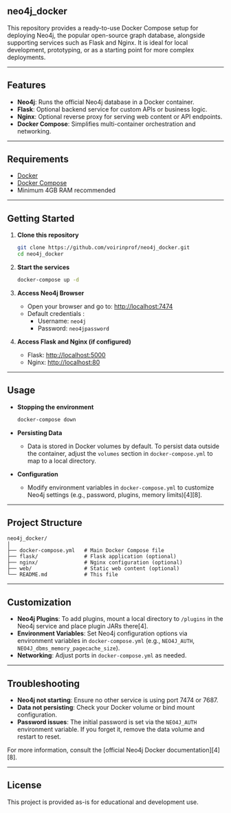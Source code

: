 ## neo4j_docker

This repository provides a ready-to-use Docker Compose setup for deploying Neo4j, the popular open-source graph database, alongside supporting services such as Flask and Nginx. It is ideal for local development, prototyping, or as a starting point for more complex deployments.

---

## Features

- **Neo4j**: Runs the official Neo4j database in a Docker container.
- **Flask**: Optional backend service for custom APIs or business logic.
- **Nginx**: Optional reverse proxy for serving web content or API endpoints.
- **Docker Compose**: Simplifies multi-container orchestration and networking.

---

## Requirements

- [Docker](https://www.docker.com/get-started)
- [Docker Compose](https://docs.docker.com/compose/)
- Minimum 4GB RAM recommended

---

## Getting Started

1. **Clone this repository**
   ```bash
   git clone https://github.com/voirinprof/neo4j_docker.git
   cd neo4j_docker
   ```

2. **Start the services**
   ```bash
   docker-compose up -d
   ```

3. **Access Neo4j Browser**
   - Open your browser and go to: [http://localhost:7474](http://localhost:7474)
   - Default credentials :  
     - Username: `neo4j`  
     - Password: `neo4jpassword`

4. **Access Flask and Nginx (if configured)**
   - Flask: [http://localhost:5000](http://localhost:5000)
   - Nginx: [http://localhost:80](http://localhost:80)

---

## Usage

- **Stopping the environment**
  ```bash
  docker-compose down
  ```

- **Persisting Data**
  - Data is stored in Docker volumes by default. To persist data outside the container, adjust the `volumes` section in `docker-compose.yml` to map to a local directory.

- **Configuration**
  - Modify environment variables in `docker-compose.yml` to customize Neo4j settings (e.g., password, plugins, memory limits)[4][8].

---

## Project Structure

```
neo4j_docker/
│
├── docker-compose.yml   # Main Docker Compose file
├── flask/               # Flask application (optional)
├── nginx/               # Nginx configuration (optional)
├── web/                 # Static web content (optional)
└── README.md            # This file
```

---

## Customization

- **Neo4j Plugins**: To add plugins, mount a local directory to `/plugins` in the Neo4j service and place plugin JARs there[4].
- **Environment Variables**: Set Neo4j configuration options via environment variables in `docker-compose.yml` (e.g., `NEO4J_AUTH`, `NEO4J_dbms_memory_pagecache_size`).
- **Networking**: Adjust ports in `docker-compose.yml` as needed.

---

## Troubleshooting

- **Neo4j not starting**: Ensure no other service is using port 7474 or 7687.
- **Data not persisting**: Check your Docker volume or bind mount configuration.
- **Password issues**: The initial password is set via the `NEO4J_AUTH` environment variable. If you forget it, remove the data volume and restart to reset.

For more information, consult the [official Neo4j Docker documentation][4][8].

---

## License

This project is provided as-is for educational and development use.
